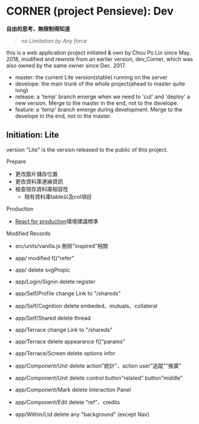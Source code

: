 # CORNER (project Pensieve): Dev
__自由的思考、無限制得知道__

> _no Limitation by Any force_

this is a web application project initiated & own by Chou Po Lin since May. 2018, modified and rewrote from an earlier version, dev_Corner, which was also owned by the same owner since Dec. 2017.

- master: the current Lite version(stable) running on the server
- develope: the main trunk of the whole project(ahead to master quite long)
- release: a 'temp' branch emerge when we need to 'cut' and 'deploy' a new version. Merge to the master in the end, not to the develope.
- feature: a 'temp' branch emerge during development. Merge to the develope in the end, not to the master.

## Initiation: Lite

version "Lite" is the version released to the public of this project.


Prepare
- 更改圖片儲存位置
- 更改資料庫連線資訊
- 檢查現存資料庫相容性
  - 現有資料庫table以及col項目

Production
- [React for production](https://reactjs.org/docs/optimizing-performance.html#use-the-production-build)環境建議標準

Modified Records
- src/units/vanilla.js 刪除"inspired"相關

- app/               modified f()"refer"
- app/               delete svgPropic

- app/Login/Signin   delete register
- app/Self/Profile   change Link to "/shareds"
- app/Self/Cognition delete embeded、mutuals、collateral
- app/Self/Shared    delete thread
- app/Terrace        change Link to "/shareds"
- app/Terrace        delete appearance f()"params"
- app/Terrace/Screen delete options infor
- app/Component/Unit delete action"統計"、action user"追蹤""推廣"
- app/Component/Unit delete control button"related" button"middle"
- app/Component/Mark delete interaction Panel
- app/Component/Edit delete "ref"、credits

- app/Within/Ltd     delete any "background" (except Nav)
